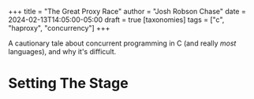 +++
title = "The Great Proxy Race"
author = "Josh Robson Chase"
date = 2024-02-13T14:05:00-05:00
draft = true
[taxonomies]
tags = ["c", "haproxy", "concurrency"]
+++

A cautionary tale about concurrent programming in C (and really
_most_ languages), and why it's difficult.

<!-- more -->

# Setting The Stage
